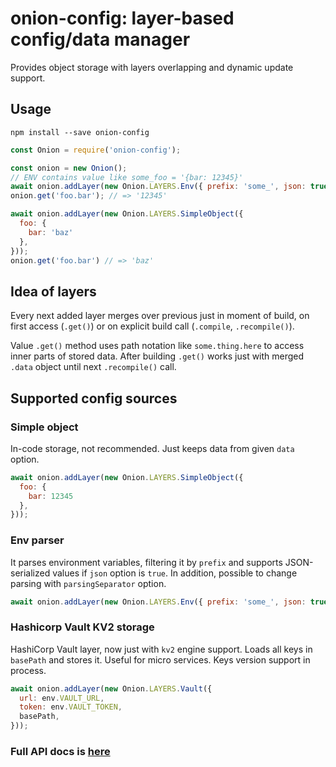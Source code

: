 # onion-config: layer-based config/data manager
Provides object storage with layers overlapping and dynamic update support.

## Usage
`npm install --save onion-config`

```javascript
const Onion = require('onion-config');

const onion = new Onion();
// ENV contains value like some_foo = '{bar: 12345}'
await onion.addLayer(new Onion.LAYERS.Env({ prefix: 'some_', json: true, }));
onion.get('foo.bar'); // => '12345'

await onion.addLayer(new Onion.LAYERS.SimpleObject({
  foo: {
    bar: 'baz'
  },
}));
onion.get('foo.bar') // => 'baz'

```

## Idea of layers
Every next added layer merges over previous just in moment of build, on first access (`.get()`) or 
on explicit build call (`.compile`, `.recompile()`).

Value `.get()` method uses path notation like `some.thing.here` to access inner parts of stored data. After building
`.get()` works just with merged `.data` object until next `.recompile()` call.

## Supported config sources
### Simple object
In-code storage, not recommended. Just keeps data from given `data` option.
```javascript
await onion.addLayer(new Onion.LAYERS.SimpleObject({
  foo: {
    bar: 12345
  },
}));
```

### Env parser
It parses environment variables, filtering it by `prefix` and supports JSON-serialized values if `json` option is `true`.
In addition, possible to change parsing with `parsingSeparator` option.
```javascript
await onion.addLayer(new Onion.LAYERS.Env({ prefix: 'some_', json: true, }));
```

### Hashicorp Vault KV2 storage
HashiCorp Vault layer, now just with `kv2` engine support.
Loads all keys in `basePath` and stores it. Useful for micro services. Keys version support in process.

```javascript
await onion.addLayer(new Onion.LAYERS.Vault({
  url: env.VAULT_URL,
  token: env.VAULT_TOKEN,
  basePath,
}));
```

### Full API docs is [here](https://github.com/Smbc1/onion-config/blob/master/API.md)
